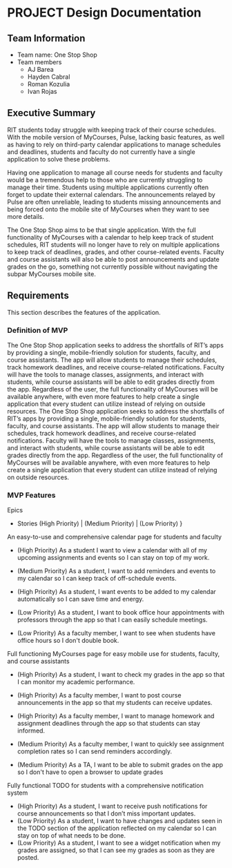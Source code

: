 # PROJECT Design Documentation

## Team Information
* Team name: One Stop Shop
* Team members
  * AJ Barea
  * Hayden Cabral
  * Roman Kozulia
  * Ivan Rojas

## Executive Summary

RIT students today struggle with keeping track of their course schedules. With the mobile version of MyCourses, Pulse, lacking basic features, as well as having to rely on third-party calendar applications to manage schedules and deadlines, students and faculty do not currently have a single application to solve these problems.

Having one application to manage all course needs for students and faculty would be a tremendous help to those who are currently struggling to manage their time. Students using multiple applications currently often forget to update their external calendars. The announcements relayed by Pulse are often unreliable, leading to students missing announcements and being forced onto the mobile site of MyCourses when they want to see more details.

The One Stop Shop aims to be that single application. With the full functionality of MyCourses with a calendar to help keep track of student schedules, RIT students will no longer have to rely on multiple applications to keep track of deadlines, grades, and other course-related events. Faculty and course assistants will also be able to post announcements and update grades on the go, something not currently possible without navigating the subpar MyCourses mobile site.

## Requirements

This section describes the features of the application.

### Definition of MVP
The One Stop Shop application seeks to address the shortfalls of RIT’s apps by providing a single, mobile-friendly solution for students, faculty, and course assistants. The app will allow students to manage their schedules, track homework deadlines, and receive course-related notifications. Faculty will have the tools to manage classes, assignments, and interact with students, while course assistants will be able to edit grades directly from the app. Regardless of the user, the full functionality of MyCourses will be available anywhere, with even more features to help create a single application that every student can utilize instead of relying on outside resources.
The One Stop Shop application seeks to address the shortfalls of RIT’s apps by providing a single, mobile-friendly solution for students, faculty, and course assistants. The app will allow students to manage their schedules, track homework deadlines, and receive course-related notifications. Faculty will have the tools to manage classes, assignments, and interact with students, while course assistants will be able to edit grades directly from the app. Regardless of the user, the full functionality of MyCourses will be available anywhere, with even more features to help create a single application that every student can utilize instead of relying on outside resources.


### MVP Features
Epics
* Stories (High Priority) | (Medium Priority) | (Low Priority) }

An easy-to-use and comprehensive calendar page for students and faculty
* (High Priority) As a student I want to view a calendar with all of my upcoming assignments and events so I can stay on top of my work.
* (Medium Priority) As a student, I want to add reminders and events to my calendar so I can keep track of off-schedule events.
* (High Priority) As a student, I want events to be added to my calendar automatically so I can save time and energy.
* (Low Priority) As a student, I want to book office hour appointments with professors through the app so that I can easily schedule meetings.

* (Low Priority) As a faculty member, I want to see when students have office hours so I don't double book.

Full functioning MyCourses page for easy mobile use for students, faculty, and course assistants
* (High Priority) As a student, I want to check my grades in the app so that I can monitor my academic performance.

* (High Priority) As a faculty member, I want to post course announcements in the app so that my students can receive updates.
* (High Priority) As a faculty member, I want to manage homework and assignment deadlines through the app so that students can stay informed.
* (Medium Priority) As a faculty member, I want to quickly see assignment completion rates so I can send reminders accordingly.

* (Medium Priority) As a TA, I want to be able to submit grades on the app so I don't have to open a browser to update grades

Fully functional TODO for students with a comprehensive notification system
* (High Priority) As a student, I want to receive push notifications for course announcements so that I don’t miss important updates.
* (Low Priority) As a student, I want to have changes and updates seen in the TODO section of the application reflected on my calendar so I can stay on top of what needs to be done.
* (Low Priority) As a student, I want to see a widget notification when my grades are assigned, so that I can see my grades as soon as they are posted.


